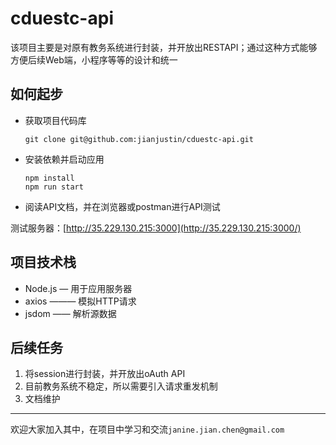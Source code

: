 # cduestc-api

该项目主要是对原有教务系统进行封装，并开放出RESTAPI；通过这种方式能够方便后续Web端，小程序等等的设计和统一



## 如何起步

* 获取项目代码库

  ```git
  git clone git@github.com:jianjustin/cduestc-api.git
  ```

* 安装依赖并启动应用

  ```
  npm install
  npm run start
  ```

* 阅读API文档，并在浏览器或postman进行API测试

测试服务器：[http://35.229.130.215:3000](http://35.229.130.215:3000/)



## 项目技术栈

* Node.js   — 用于应用服务器
* axios ——— 模拟HTTP请求
* jsdom ——  解析源数据



## 后续任务

1. 将session进行封装，并开放出oAuth API
2. 目前教务系统不稳定，所以需要引入请求重发机制
3. 文档维护



-------------------------

欢迎大家加入其中，在项目中学习和交流`janine.jian.chen@gmail.com`